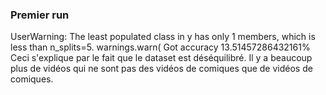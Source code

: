 ### Premier run 
 UserWarning: The least populated class in y has only 1 members, which is less than n_splits=5.
  warnings.warn(
Got accuracy 13.51457286432161%
Ceci s'explique par le fait que le dataset est déséquilibré. Il y a beaucoup plus de vidéos qui ne sont pas des vidéos de comiques que de vidéos de comiques.